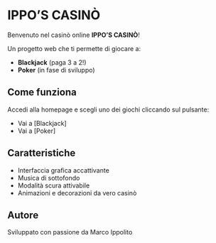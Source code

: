 # IPPO’S CASINÒ

Benvenuto nel casinò online **IPPO’S CASINÒ**!

Un progetto web che ti permette di giocare a:

- **Blackjack** (paga 3 a 2!)
- **Poker** (in fase di sviluppo)

## Come funziona

Accedi alla homepage e scegli uno dei giochi cliccando sul pulsante:

- Vai a [Blackjack]
- Vai a [Poker]

## Caratteristiche

- Interfaccia grafica accattivante
- Musica di sottofondo
- Modalità scura attivabile
- Animazioni e decorazioni da vero casinò

## Autore

Sviluppato con passione da Marco Ippolito
